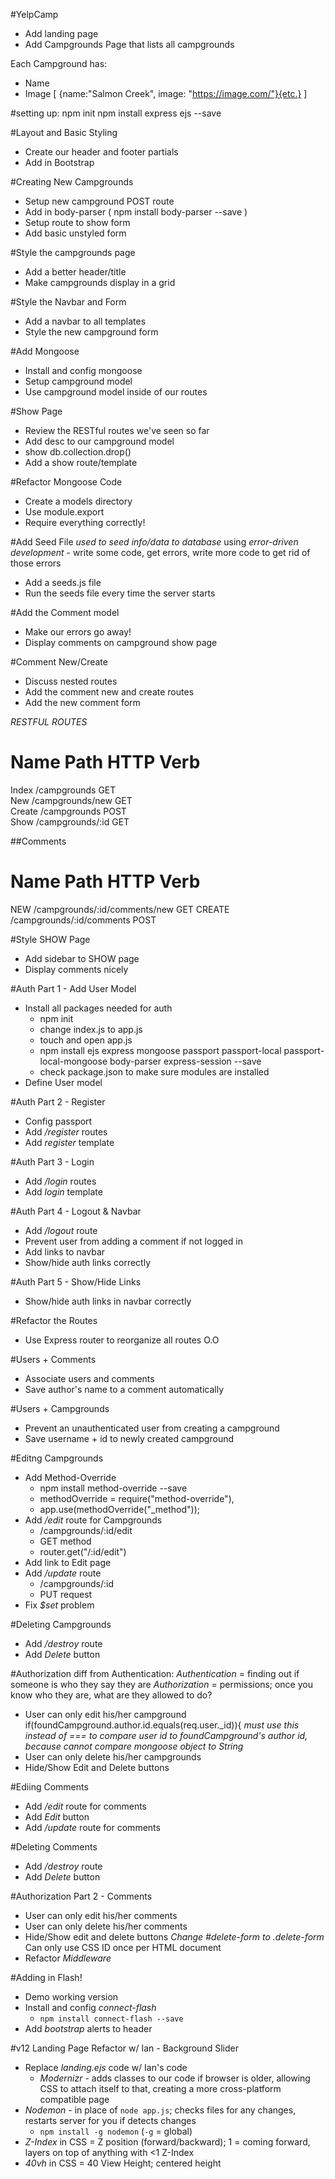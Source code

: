 #YelpCamp

* Add landing page
* Add Campgrounds Page that lists all campgrounds

Each Campground has:
* Name
* Image
    [
        {name:"Salmon Creek", image: "https://image.com/"}{etc.}
    ]
 

#setting up:
npm init
npm install express ejs --save

#Layout and Basic Styling
* Create our header and footer partials
* Add in Bootstrap

#Creating New Campgrounds
* Setup new campground POST route
* Add in body-parser ( npm install body-parser --save )
* Setup route to show form
* Add basic unstyled form

#Style the campgrounds page
* Add a better header/title
* Make campgrounds display in a grid

#Style the Navbar and Form
* Add a navbar to all templates
* Style the new campground form

#Add Mongoose
* Install and config mongoose
* Setup campground model
* Use campground model inside of our routes

#Show Page
* Review the RESTful routes we've seen so far
* Add desc to our campground model
* show db.collection.drop()
* Add a show route/template 

#Refactor Mongoose Code
* Create a models directory
* Use module.export
* Require everything correctly!

#Add Seed File
_used to seed info/data to database_
using _error-driven development_ - write some code, get errors, write more code
to get rid of those errors
* Add a seeds.js file
* Run the seeds file every time the server starts

#Add the Comment model
* Make our errors go away!
* Display comments on campground show page 

#Comment New/Create
* Discuss nested routes
* Add the comment new and create routes
* Add the new comment form

_RESTFUL ROUTES_

Name    Path             HTTP Verb   
====================================
Index   /campgrounds            GET         
New     /campgrounds/new        GET         
Create  /campgrounds            POST        
Show    /campgrounds/:id        GET         

##Comments
<!--Dependent on a campground -->
Name    Path                            HTTP Verb
=================================================
NEW     /campgrounds/:id/comments/new   GET
CREATE  /campgrounds/:id/comments       POST


#Style SHOW Page
* Add sidebar to SHOW page
* Display comments nicely

#Auth Part 1 - Add User Model
* Install all packages needed for auth
    - npm init
    - change index.js to app.js
    - touch and open app.js
    - npm install ejs express mongoose passport passport-local passport-local-mongoose body-parser express-session --save
    - check package.json to make sure modules are installed
* Define User model 

#Auth Part 2 - Register
* Config passport 
* Add _/register_ routes 
* Add _register_ template 

#Auth Part 3 - Login
* Add _/login_ routes
* Add _login_ template 

#Auth Part 4 - Logout & Navbar
* Add _/logout_ route 
* Prevent user from adding a comment if not logged in
* Add links to navbar 
* Show/hide auth links correctly 

#Auth Part 5 - Show/Hide Links
* Show/hide auth links in navbar correctly

#Refactor the Routes
* Use Express router to reorganize all routes O.O

#Users + Comments
* Associate users and comments
* Save author's name to a comment automatically 

#Users + Campgrounds
* Prevent an unauthenticated user from creating a campground 
* Save username + id to newly created campground

#Editng Campgrounds
* Add Method-Override
    - npm install method-override --save
    - methodOverride = require("method-override"),
    - app.use(methodOverride("_method"));
* Add _/edit_ route for Campgrounds
    - /campgrounds/:id/edit 
    - GET method
    - router.get("/:id/edit")
* Add link to Edit page
* Add _/update_ route 
    - /campgrounds/:id
    - PUT request
* Fix _$set_ problem

#Deleting Campgrounds
* Add _/destroy_ route
* Add _Delete_ button

#Authorization
diff from Authentication:
_Authentication_ = finding out if someone is who they say they are
_Authorization_ = permissions; once you know who they are, what are they
allowed to do?
* User can only edit his/her campground
    if(foundCampground.author.id.equals(req.user._id)){
    _must use this instead of === to compare user id to foundCampground's_
    _author id, because cannot compare mongoose object to String_
* User can only delete his/her campgrounds
* Hide/Show Edit and Delete buttons

#Ediing Comments
* Add _/edit_ route for comments 
* Add _Edit_ button 
* Add _/update_ route for comments

#Deleting Comments 
* Add _/destroy_ route 
* Add _Delete_ button 

#Authorization Part 2 - Comments 
* User can only edit his/her comments 
* User can only delete his/her comments 
* Hide/Show edit and delete buttons
    _Change #delete-form to .delete-form_
    Can only use CSS ID once per HTML document
* Refactor _Middleware_

#Adding in Flash!
* Demo working version
* Install and config _connect-flash_
    - `npm install connect-flash --save`
* Add _bootstrap_ alerts to header

#v12 Landing Page Refactor w/ Ian - Background Slider
* Replace _landing.ejs_ code w/ Ian's code 
    - _Modernizr_ - adds classes to our code if browser is older, 
                    allowing CSS to attach itself to that, creating
                    a more cross-platform compatible page
* _Nodemon_ - in place of `node app.js`; checks files for any changes,
            restarts server for you if detects changes
    - `npm install -g nodemon` (`-g` = global)
* _Z-Index_ in CSS = Z position (forward/backward); 1 = coming forward, 
                layers on top of anything with <1 Z-Index 
* _40vh_ in CSS = 40 View Height; centered height

